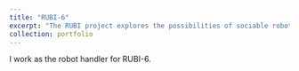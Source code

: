 ```yaml
---
title: "RUBI-6"
excerpt: "The RUBI project explores the possibilities of sociable robots as a tool for education and enrichment for toddlers in early childhood education environments.<br/>[<img src='/images/rubi_project.png'>](www.rubi.ucsd.edu)"
collection: portfolio
---
```


I work as the robot handler for RUBI-6.
